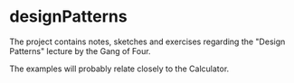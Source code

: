 # designPatterns

The project contains notes, sketches and exercises regarding the "Design Patterns" lecture by the Gang of Four.

The examples will probably relate closely to the Calculator.    
